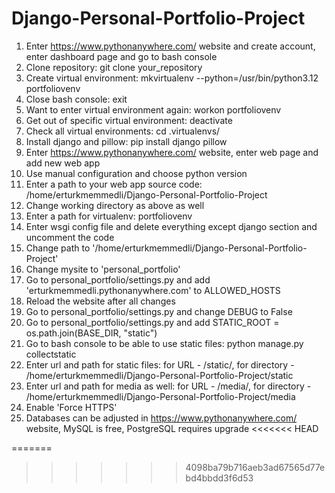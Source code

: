 # Django-Personal-Portfolio-Project

1) Enter https://www.pythonanywhere.com/ website and create account, enter dashboard page and go to bash console
3) Clone repository: git clone your_repository
4) Create virtual environment: mkvirtualenv --python=/usr/bin/python3.12 portfoliovenv
5) Close bash console: exit
6) Want to enter virtual environment again: workon portfoliovenv
7) Get out of specific virtual environment: deactivate
8) Check all virtual environments: cd .virtualenvs/
9) Install django and pillow: pip install django pillow
10) Enter https://www.pythonanywhere.com/ website, enter web page and add new web app
11) Use manual configuration and choose python version
12) Enter a path to your web app source code: /home/erturkmemmedli/Django-Personal-Portfolio-Project
13) Change working directory as above as well
14) Enter a path for virtualenv: portfoliovenv
15) Enter wsgi config file and delete everything except django section and uncomment the code
16) Change path to '/home/erturkmemmedli/Django-Personal-Portfolio-Project'
17) Change mysite to 'personal_portfolio'
18) Go to personal_portfolio/settings.py and add 'erturkmemmedli.pythonanywhere.com' to ALLOWED_HOSTS
19) Reload the website after all changes
20) Go to personal_portfolio/settings.py and change DEBUG to False
21) Go to personal_portfolio/settings.py and add STATIC_ROOT = os.path.join(BASE_DIR, "static")
22) Go to bash console to be able to use static files: python manage.py collectstatic
23) Enter url and path for static files: for URL - /static/, for directory - /home/erturkmemmedli/Django-Personal-Portfolio-Project/static
24) Enter url and path for media as well: for URL - /media/, for directory - /home/erturkmemmedli/Django-Personal-Portfolio-Project/media
25) Enable 'Force HTTPS'
26) Databases can be adjusted in https://www.pythonanywhere.com/ website, MySQL is free, PostgreSQL requires upgrade
<<<<<<< HEAD

=======
>>>>>>> 4098ba79b716aeb3ad67565d77ebd4bbdd3f6d53
